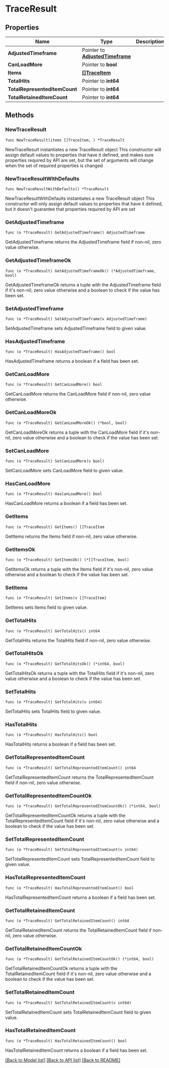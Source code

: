 # TraceResult

## Properties

Name | Type | Description | Notes
------------ | ------------- | ------------- | -------------
**AdjustedTimeframe** | Pointer to [**AdjustedTimeframe**](AdjustedTimeframe.md) |  | [optional] 
**CanLoadMore** | Pointer to **bool** |  | [optional] 
**Items** | [**[]TraceItem**](TraceItem.md) |  | 
**TotalHits** | Pointer to **int64** |  | [optional] 
**TotalRepresentedItemCount** | Pointer to **int64** |  | [optional] 
**TotalRetainedItemCount** | Pointer to **int64** |  | [optional] 

## Methods

### NewTraceResult

`func NewTraceResult(items []TraceItem, ) *TraceResult`

NewTraceResult instantiates a new TraceResult object
This constructor will assign default values to properties that have it defined,
and makes sure properties required by API are set, but the set of arguments
will change when the set of required properties is changed

### NewTraceResultWithDefaults

`func NewTraceResultWithDefaults() *TraceResult`

NewTraceResultWithDefaults instantiates a new TraceResult object
This constructor will only assign default values to properties that have it defined,
but it doesn't guarantee that properties required by API are set

### GetAdjustedTimeframe

`func (o *TraceResult) GetAdjustedTimeframe() AdjustedTimeframe`

GetAdjustedTimeframe returns the AdjustedTimeframe field if non-nil, zero value otherwise.

### GetAdjustedTimeframeOk

`func (o *TraceResult) GetAdjustedTimeframeOk() (*AdjustedTimeframe, bool)`

GetAdjustedTimeframeOk returns a tuple with the AdjustedTimeframe field if it's non-nil, zero value otherwise
and a boolean to check if the value has been set.

### SetAdjustedTimeframe

`func (o *TraceResult) SetAdjustedTimeframe(v AdjustedTimeframe)`

SetAdjustedTimeframe sets AdjustedTimeframe field to given value.

### HasAdjustedTimeframe

`func (o *TraceResult) HasAdjustedTimeframe() bool`

HasAdjustedTimeframe returns a boolean if a field has been set.

### GetCanLoadMore

`func (o *TraceResult) GetCanLoadMore() bool`

GetCanLoadMore returns the CanLoadMore field if non-nil, zero value otherwise.

### GetCanLoadMoreOk

`func (o *TraceResult) GetCanLoadMoreOk() (*bool, bool)`

GetCanLoadMoreOk returns a tuple with the CanLoadMore field if it's non-nil, zero value otherwise
and a boolean to check if the value has been set.

### SetCanLoadMore

`func (o *TraceResult) SetCanLoadMore(v bool)`

SetCanLoadMore sets CanLoadMore field to given value.

### HasCanLoadMore

`func (o *TraceResult) HasCanLoadMore() bool`

HasCanLoadMore returns a boolean if a field has been set.

### GetItems

`func (o *TraceResult) GetItems() []TraceItem`

GetItems returns the Items field if non-nil, zero value otherwise.

### GetItemsOk

`func (o *TraceResult) GetItemsOk() (*[]TraceItem, bool)`

GetItemsOk returns a tuple with the Items field if it's non-nil, zero value otherwise
and a boolean to check if the value has been set.

### SetItems

`func (o *TraceResult) SetItems(v []TraceItem)`

SetItems sets Items field to given value.


### GetTotalHits

`func (o *TraceResult) GetTotalHits() int64`

GetTotalHits returns the TotalHits field if non-nil, zero value otherwise.

### GetTotalHitsOk

`func (o *TraceResult) GetTotalHitsOk() (*int64, bool)`

GetTotalHitsOk returns a tuple with the TotalHits field if it's non-nil, zero value otherwise
and a boolean to check if the value has been set.

### SetTotalHits

`func (o *TraceResult) SetTotalHits(v int64)`

SetTotalHits sets TotalHits field to given value.

### HasTotalHits

`func (o *TraceResult) HasTotalHits() bool`

HasTotalHits returns a boolean if a field has been set.

### GetTotalRepresentedItemCount

`func (o *TraceResult) GetTotalRepresentedItemCount() int64`

GetTotalRepresentedItemCount returns the TotalRepresentedItemCount field if non-nil, zero value otherwise.

### GetTotalRepresentedItemCountOk

`func (o *TraceResult) GetTotalRepresentedItemCountOk() (*int64, bool)`

GetTotalRepresentedItemCountOk returns a tuple with the TotalRepresentedItemCount field if it's non-nil, zero value otherwise
and a boolean to check if the value has been set.

### SetTotalRepresentedItemCount

`func (o *TraceResult) SetTotalRepresentedItemCount(v int64)`

SetTotalRepresentedItemCount sets TotalRepresentedItemCount field to given value.

### HasTotalRepresentedItemCount

`func (o *TraceResult) HasTotalRepresentedItemCount() bool`

HasTotalRepresentedItemCount returns a boolean if a field has been set.

### GetTotalRetainedItemCount

`func (o *TraceResult) GetTotalRetainedItemCount() int64`

GetTotalRetainedItemCount returns the TotalRetainedItemCount field if non-nil, zero value otherwise.

### GetTotalRetainedItemCountOk

`func (o *TraceResult) GetTotalRetainedItemCountOk() (*int64, bool)`

GetTotalRetainedItemCountOk returns a tuple with the TotalRetainedItemCount field if it's non-nil, zero value otherwise
and a boolean to check if the value has been set.

### SetTotalRetainedItemCount

`func (o *TraceResult) SetTotalRetainedItemCount(v int64)`

SetTotalRetainedItemCount sets TotalRetainedItemCount field to given value.

### HasTotalRetainedItemCount

`func (o *TraceResult) HasTotalRetainedItemCount() bool`

HasTotalRetainedItemCount returns a boolean if a field has been set.


[[Back to Model list]](../README.md#documentation-for-models) [[Back to API list]](../README.md#documentation-for-api-endpoints) [[Back to README]](../README.md)


